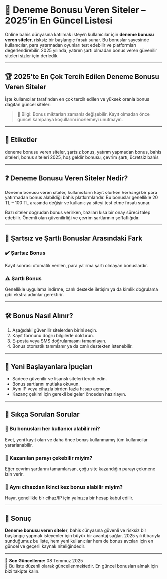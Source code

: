 <!--
title: Deneme Bonusu Veren Siteler - 2025
description: En güncel 2025 deneme bonusu veren siteler listesi burada! Şartsız bonuslar, yatırım şartı olmadan sunulan kampanyalar ve güvenilir platformlar rehberimizde.
keywords: deneme bonusu veren siteler, şartsız bonus, yatırım yapmadan bonus, bahis siteleri, bonus siteleri 2025
author: Bonus Rehberi
-->

# 🥇 Deneme Bonusu Veren Siteler – 2025’in En Güncel Listesi

Online bahis dünyasına katılmak isteyen kullanıcılar için **deneme bonusu veren siteler**, risksiz bir başlangıç fırsatı sunar. Bu bonuslar sayesinde kullanıcılar, para yatırmadan oyunları test edebilir ve platformları değerlendirebilir. 2025 yılında, yatırım şartı olmadan bonus veren güvenilir siteleri sizler için derledik.

---

## 🏆 2025’te En Çok Tercih Edilen Deneme Bonusu Veren Siteler

İşte kullanıcılar tarafından en çok tercih edilen ve yüksek oranla bonus dağıtan güncel siteler:


> 🎯 Bilgi: Bonus miktarları zamanla değişebilir. Kayıt olmadan önce güncel kampanya koşullarını incelemeyi unutmayın.

---

## 🔖 Etiketler

deneme bonusu veren siteler, şartsız bonus, yatırım yapmadan bonus, bahis siteleri, bonus siteleri 2025, hoş geldin bonusu, çevrim şartı, ücretsiz bahis

---

## ❓ Deneme Bonusu Veren Siteler Nedir?

Deneme bonusu veren siteler, kullanıcıların kayıt olurken herhangi bir para yatırmadan bonus alabildiği bahis platformlarıdır. Bu bonuslar genellikle 20 TL – 100 TL arasında değişir ve kullanıcıya siteyi test etme fırsatı sunar.

Bazı siteler doğrudan bonus verirken, bazıları kısa bir onay süreci talep edebilir. Önemli olan güvenilirliği ve çevrim şartlarının şeffaflığıdır.

---

## 🔄 Şartsız ve Şartlı Bonuslar Arasındaki Fark

### ✔️ Şartsız Bonus

Kayıt sonrası otomatik verilen, para yatırma şartı olmayan bonuslardır.

### ⚠️ Şartlı Bonus

Genellikle uygulama indirme, canlı destekle iletişim ya da kimlik doğrulama gibi ekstra adımlar gerektirir.

---

## 🛠️ Bonus Nasıl Alınır?

1. Aşağıdaki güvenilir sitelerden birini seçin.  
2. Kayıt formunu doğru bilgilerle doldurun.  
3. E-posta veya SMS doğrulamasını tamamlayın.  
4. Bonus otomatik tanımlanır ya da canlı destekten istenebilir.

---

## 🎯 Yeni Başlayanlara İpuçları

- Sadece güvenilir ve lisanslı siteleri tercih edin.  
- Bonus şartlarını mutlaka okuyun.  
- Aynı IP veya cihazla birden fazla hesap açmayın.  
- Kazanç çekimi için gerekli belgeleri önceden hazırlayın.  

---

## 💬 Sıkça Sorulan Sorular

### 🔹 Bu bonusları her kullanıcı alabilir mi?

Evet, yeni kayıt olan ve daha önce bonus kullanmamış tüm kullanıcılar yararlanabilir.

### 🔹 Kazanılan parayı çekebilir miyim?

Eğer çevrim şartlarını tamamlarsan, çoğu site kazandığın parayı çekmene izin verir.

### 🔹 Aynı cihazdan ikinci kez bonus alabilir miyim?

Hayır, genellikle bir cihaz/IP için yalnızca bir hesap kabul edilir.

---

## 📌 Sonuç

**Deneme bonusu veren siteler**, bahis dünyasına güvenli ve risksiz bir başlangıç yapmak isteyenler için büyük bir avantaj sağlar. 2025 yılı itibarıyla sunduğumuz bu liste, hem yeni kullanıcılar hem de bonus avcıları için en güncel ve geçerli kaynak niteliğindedir.

---

📅 **Son Güncelleme:** 08 Temmuz 2025  
🔄 Bu liste düzenli olarak güncellenmektedir. En güncel bonusları almak için bizi takipte kalın.
